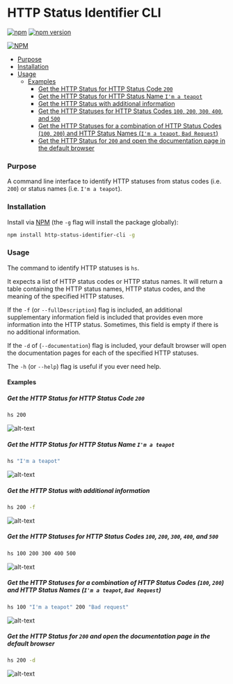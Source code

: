 # HTTP Status Identifier CLI

[![npm](https://img.shields.io/npm/dt/http-status-identifier-cli.svg)](https://www.npmjs.com/package/http-status-identifier-cli)
[![npm version](https://badge.fury.io/js/http-status-identifier-cli.svg)](https://badge.fury.io/js/http-status-identifier-cli)

[![NPM](https://nodei.co/npm/http-status-identifier-cli.png?downloads=true&downloadRank=true&stars=true)](https://nodei.co/npm/http-status-identifier-cli/)

* [Purpose](https://github.com/jaebradley/http-status-identifier-cli#purpose)
* [Installation](https://github.com/jaebradley/http-status-identifier-cli#installation)
* [Usage](https://github.com/jaebradley/http-status-identifier-cli#usage)
  * [Examples](https://github.com/jaebradley/http-status-identifier-cli#examples)
    * [Get the HTTP Status for HTTP Status Code `200`](https://github.com/jaebradley/http-status-identifier-cli#get-the-http-status-for-http-status-code-200)
    * [Get the HTTP Status for HTTP Status Name `I'm a teapot`](https://github.com/jaebradley/http-status-identifier-cli#get-the-http-status-for-http-status-name-im-a-teapot)
    * [Get the HTTP Status with additional information](https://github.com/jaebradley/http-status-identifier-cli#get-the-http-status-with-additional-information)
    * [Get the HTTP Statuses for HTTP Status Codes `100`, `200`, `300`, `400`, and `500`](https://github.com/jaebradley/http-status-identifier-cli#get-the-http-statuses-for-http-status-codes-100-200-300-400-and-500)
    * [Get the HTTP Statuses for a combination of HTTP Status Codes (`100`, `200`) and HTTP Status Names (`I'm a teapot`, `Bad Request`)](https://github.com/jaebradley/http-status-identifier-cli#get-the-http-statuses-for-a-combination-of-http-status-codes-100-200-and-http-status-names-im-a-teapot-bad-request)
    * [Get the HTTP Status for `200` and open the documentation page in the default browser](https://github.com/jaebradley/http-status-identifier-cli#get-the-http-status-for-200-and-open-the-documentation-page-in-the-default-browser)

### Purpose

A command line interface to identify HTTP statuses from status codes (i.e. `200`) or status names (i.e. `I'm a teapot`).

### Installation

Install via [NPM](https://www.npmjs.com/package/http-status-identifier-cli) (the `-g` flag will install the package globally):

```bash
npm install http-status-identifier-cli -g
```

### Usage

The command to identify HTTP statuses is `hs`.

It expects a list of HTTP status codes or HTTP status names. It will return a table containing the HTTP status names, HTTP status codes, and the meaning of the specified HTTP statuses.

If the `-f` (or `--fullDescription`) flag is included, an additional supplementary information field is included that provides even more information into the HTTP status. Sometimes, this field is empty if there is no additional information.

If the `-d` of (`--documentation`) flag is included, your default browser will open the documentation pages for each of the specified HTTP statuses.

The `-h` (or `--help`) flag is useful if you ever need help.

#### Examples

##### Get the HTTP Status for HTTP Status Code `200`

```bash
hs 200
```

![alt-text](http://i.imgur.com/oGp1DmO.png)

##### Get the HTTP Status for HTTP Status Name `I'm a teapot`

```bash
hs "I'm a teapot"
```

![alt-text](http://imgur.com/OvW3puw.png)

##### Get the HTTP Status with additional information

```bash
hs 200 -f
```

![alt-text](http://imgur.com/NQLgt8Q.png)

##### Get the HTTP Statuses for HTTP Status Codes `100`, `200`, `300`, `400`, and `500`

```bash
hs 100 200 300 400 500
```

![alt-text](http://imgur.com/nz9mqED.png)

##### Get the HTTP Statuses for a combination of HTTP Status Codes (`100`, `200`) and HTTP Status Names (`I'm a teapot`, `Bad Request`)

```bash
hs 100 "I'm a teapot" 200 "Bad request"
```

![alt-text](http://imgur.com/T343ywr.png)

##### Get the HTTP Status for `200` and open the documentation page in the default browser

```bash
hs 200 -d
```

![alt-text](http://g.recordit.co/e1QvGJZSJ4.gif)
